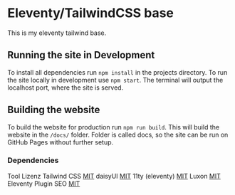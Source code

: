 # Eleventy/TailwindCSS base

This is my eleventy tailwind base.

## Running the site in Development

To install all dependencies run `npm install` in the projects directory.
To run the site locally in development use `npm start`. The terminal will output the localhost port, where the site is served.

## Building the website

To build the website for production run `npm run build`.
This will build the website in the `/docs/` folder.
Folder is called docs, so the site can be run on GitHub Pages without further setup.

### Dependencies

Tool Lizenz Tailwind CSS [MIT](https://github.com/tailwindlabs/tailwindcss/blob/master/LICENSE)
daisyUI [MIT](https://github.com/saadeghi/daisyui/blob/master/LICENSE)
11ty (eleventy) [MIT](https://github.com/11ty/eleventy/blob/master/LICENSE)
Luxon [MIT](https://github.com/moment/luxon/blob/master/LICENSE.md)
Eleventy Plugin SEO [MIT](https://github.com/artstorm/eleventy-plugin-seo/blob/develop/LICENSE)
